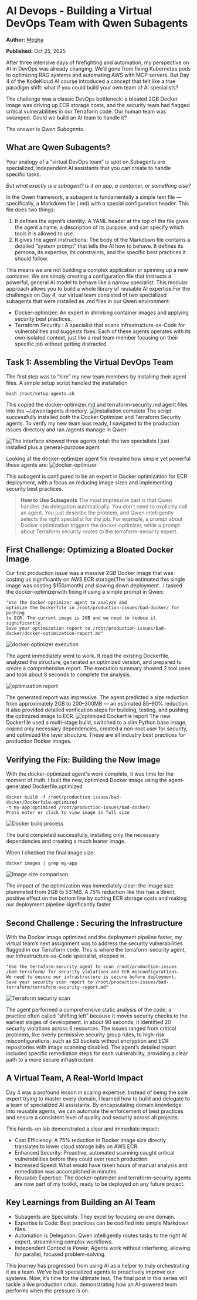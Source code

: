 # AI Devops - Building a Virtual DevOps Team with Qwen Subagents
**Author:** [Megha](https://www.linkedin.com/in/megha-7aa3a0203/)

**Published:** Oct 25, 2025

After three intensive days of firefighting and automation, my perspective on AI in DevOps was already changing. We’d gone from fixing Kubernetes pods to optimizing RAG systems and automating AWS with MCP servers. But Day 4 of the KodeKloud AI course introduced a concept that felt like a true paradigm shift: what if you could build your own team of AI specialists?

The challenge was a classic DevOps bottleneck: a bloated 2GB Docker image was driving up ECR storage costs, and the security team had flagged critical vulnerabilities in our Terraform code. Our human team was swamped. Could we build an AI team to handle it?

The answer is *Qwen Subagents*.​

## **What are Qwen Subagents?**
Your analogy of a “virtual DevOps team” is spot on.Subagents are specialized, independent AI assistants that you can create to handle specific tasks.

*But what exactly is a subagent? Is it an app, a container, or something else?*

In the Qwen framework, a subagent is fundamentally a simple text file — specifically, a Markdown file (.md) with a special configuration header. This file does two things:​

1. It defines the agent’s identity: A YAML header at the top of the file gives the agent a name, a description of its purpose, and can specify which tools it is allowed to use.​
2. It gives the agent instructions: The body of the Markdown file contains a detailed “system prompt” that tells the AI how to behave. It defines its persona, its expertise, its constraints, and the specific best practices it should follow.

This means we are not building a complex application or spinning up a new container. We are simply creating a configuration file that instructs a powerful, general AI model to behave like a narrow specialist. This modular approach allows you to build a whole library of reusable AI expertise.For the challenges on Day 4, our virtual team consisted of two specialized subagents that were installed as .md files in our Qwen environment:

- Docker-optimizer: An expert in shrinking container images and applying security best practices.​
- Terraform Security : A specialist that scans Infrastructure-as-Code for vulnerabilities and suggests fixes.​
Each of these agents operates with its own isolated context, just like a real team member focusing on their specific job without getting distracted

## **Task 1: Assembling the Virtual DevOps Team**
The first step was to “hire” my new team members by installing their agent files. A simple setup script handled the installation

```shell
bash /root/setup-agents.sh
```
This copied the docker-optimizer.md and terraform-security.md agent files into the ~/.qwen/agents directory.
![installation complete](./images/subagent_setup.webp)
The script successfully installed both the Docker Optimizer and Terraform Security agents. To verify my new team was ready, I navigated to the production issues directory and ran /agents manage in Qwen:

![The interface showed three agents total: the two specialists I just installed plus a general-purpose agent](./images/subagents.webp)

Looking at the docker-optimizer agent file revealed how simple yet powerful these agents are:
![docker-optimizer](./images/docker_optimizer.webp)

This subagent is configured to be an expert in Docker optimization for ECR deployment, with a focus on reducing image sizes and implementing security best practices.

> **How to Use Subagents**
 The most impressive part is that Qwen handles the delegation automatically. You don’t need to explicitly call an agent. You just describe the problem, and Qwen intelligently selects the right specialist for the job. For example, a prompt about Docker optimization triggers the docker-optimizer, while a prompt about Terraform security routes to the terraform-security expert.

## **First Challenge: Optimizing a Bloated Docker Image**
Our first production issue was a massive 2GB Docker image that was costing us significantly on AWS ECR storage(The lab estimated this single image was costing $150/month) and slowing down deployment . I tasked the docker-optimizerwith fixing it using a simple prompt in Qwen:

```
"Use the docker-optimizer agent to analyze and 
optimize the Dockerfile in /root/production-issues/bad-docker/ for pushing 
to ECR. The current image is 2GB and we need to reduce it significantly. 
Save your optimization report to /root/production-issues/bad-docker/docker-optimization-report.md"
```
![docker-optimizer execution](./images/dockeroptz_execute.webp)

The agent immediately went to work. It read the existing Dockerfile, analyzed the structure, generated an optimized version, and prepared to create a comprehensive report. The execution summary showed 2 tool uses and took about 8 seconds to complete the analysis.

![optimization report](./images/optimization_report.webp)

The generated report was impressive. The agent predicted a size reduction from approximately 2GB to 200–300MB — an estimated 85–90% reduction. It also provided detailed verification steps for building, testing, and pushing the optimized image to ECR.
![optimized Dockerfile report](./images/optimized_docfile.webp)
The new Dockerfile used a multi-stage build, switched to a slim Python base image, copied only necessary dependencies, created a non-root user for security, and optimized the layer structure. These are all industry best practices for production Docker images.​

## **Verifying the Fix: Building the New Image**
With the docker-optimized agent's work complete, it was time for the moment of truth. I built the new, optimized Docker image using the agent-generated Dockerfile.optimized

```shell
docker build -f /root/production-issues/bad-docker/Dockerfile.optimized 
-t my-app:optimized /root/production-issues/bad-docker/
Press enter or click to view image in full size

```
![Docker build process​](./images/docker_build.webp)

The build completed successfully, installing only the necessary dependencies and creating a much leaner image.

When I checked the final image size:
```shell
docker images | grep my-app

```
![Image size comparison​](./images/imgsize_compare.webp)

The impact of the optimization was immediately clear: the image size plummeted from 2GB to 531MB. A 75% reduction like this has a direct, positive effect on the bottom line by cutting ECR storage costs and making our deployment pipeline significantly faster

## **Second Challenge : Securing the Infrastructure**
With the Docker image optimized and the deployment pipeline faster, my virtual team’s next assignment was to address the security vulnerabilities flagged in our Terraform code. This is where the terraform-security agent, our Infrastructure-as-Code specialist, stepped in.
```
"Use the terraform-security agent to scan /root/production-issues
/bad-terraform/ for security violations and ECR misconfigurations.
We need to ensure our infrastructure is secure before deployment. 
Save your security scan report to /root/production-issues/bad-terraform/terraform-security-report.md"
```
![Terraform security scan​](./images/TR_security_scan.webp)

The agent performed a comprehensive static analysis of the code, a practice often called “shifting left” because it moves security checks to the earliest stages of development. In about 90 seconds, it identified 20 security violations across 6 resources. The issues ranged from critical problems, like overly permissive security group rules, to high-risk misconfigurations, such as S3 buckets without encryption and ECR repositories with image scanning disabled. The agent’s detailed report included specific remediation steps for each vulnerability, providing a clear path to a more secure infrastructure.​

## **A Virtual Team, A Real-World Impact**
Day 4 was a profound lesson in scaling expertise. Instead of being the sole expert trying to master every domain, I learned how to build and delegate to a team of specialized AI assistants. By encapsulating domain knowledge into reusable agents, we can automate the enforcement of best practices and ensure a consistent level of quality and security across all projects.

This hands-on lab demonstrated a clear and immediate impact:

- Cost Efficiency: A 75% reduction in Docker image size directly translates to lower cloud storage bills on AWS ECR.
- Enhanced Security: Proactive, automated scanning caught critical vulnerabilities before they could ever reach production.
- Increased Speed: What would have taken hours of manual analysis and remediation was accomplished in minutes.
- Reusable Expertise: The docker-optimizer and terraform-security agents are now part of my toolkit, ready to be deployed on any future project.
## **Key Learnings from Building an AI Team**
- Subagents are Specialists: They excel by focusing on one domain.
- Expertise is Code: Best practices can be codified into simple Markdown files.
- Automation is Delegation: Qwen intelligently routes tasks to the right AI expert, streamlining complex workflows.
- Independent Context is Power: Agents work without interfering, allowing for parallel, focused problem-solving.

This journey has progressed from using AI as a helper to truly orchestrating it as a team. We’ve built specialized agents to proactively improve our systems. Now, it’s time for the ultimate test. The final post in this series will tackle a live production crisis, demonstrating how an AI-powered team performs when the pressure is on.



